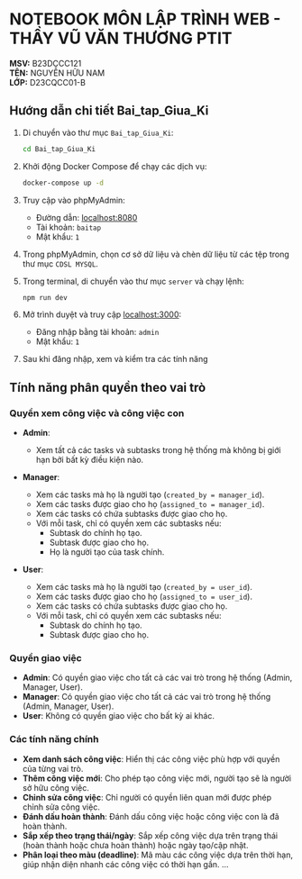 # NOTEBOOK MÔN LẬP TRÌNH WEB - THẦY VŨ VĂN THƯƠNG PTIT

**MSV:** B23DCCC121  
**TÊN:** NGUYỄN HỮU NAM  
**LỚP:** D23CQCC01-B

## Hướng dẫn chi tiết Bai_tap_Giua_Ki

1. Di chuyển vào thư mục `Bai_tap_Giua_Ki`:
    ```bash
    cd Bai_tap_Giua_Ki
    ```

2. Khởi động Docker Compose để chạy các dịch vụ:
    ```bash
    docker-compose up -d
    ```

3. Truy cập vào phpMyAdmin:
    - Đường dẫn: [localhost:8080](http://localhost:8844)
    - Tài khoản: `baitap`
    - Mật khẩu: `1`

4. Trong phpMyAdmin, chọn cơ sở dữ liệu và chèn dữ liệu từ các tệp trong thư mục `CDSL MYSQL`.

5. Trong terminal, di chuyển vào thư mục `server` và chạy lệnh: 
    ```bash
    npm run dev
    ```

6. Mở trình duyệt và truy cập [localhost:3000](http://localhost:3000):
    - Đăng nhập bằng tài khoản: `admin`
    - Mật khẩu: `1`

6. Sau khi đăng nhập, xem và kiểm tra các tính năng

## Tính năng phân quyền theo vai trò

### Quyền xem công việc và công việc con

- **Admin**:
  - Xem tất cả các tasks và subtasks trong hệ thống mà không bị giới hạn bởi bất kỳ điều kiện nào.

- **Manager**:
  - Xem các tasks mà họ là người tạo (`created_by = manager_id`).
  - Xem các tasks được giao cho họ (`assigned_to = manager_id`).
  - Xem các tasks có chứa subtasks được giao cho họ.
  - Với mỗi task, chỉ có quyền xem các subtasks nếu:
    - Subtask do chính họ tạo.
    - Subtask được giao cho họ.
    - Họ là người tạo của task chính.

- **User**:
  - Xem các tasks mà họ là người tạo (`created_by = user_id`).
  - Xem các tasks được giao cho họ (`assigned_to = user_id`).
  - Xem các tasks có chứa subtasks được giao cho họ.
  - Với mỗi task, chỉ có quyền xem các subtasks nếu:
    - Subtask do chính họ tạo.
    - Subtask được giao cho họ.

### Quyền giao việc

- **Admin**: Có quyền giao việc cho tất cả các vai trò trong hệ thống (Admin, Manager, User).
- **Manager**: Có quyền giao việc cho tất cả các vai trò trong hệ thống (Admin, Manager, User).
- **User**: Không có quyền giao việc cho bất kỳ ai khác.

### Các tính năng chính

- **Xem danh sách công việc**: Hiển thị các công việc phù hợp với quyền của từng vai trò.
- **Thêm công việc mới**: Cho phép tạo công việc mới, người tạo sẽ là người sở hữu công việc.
- **Chỉnh sửa công việc**: Chỉ người có quyền liên quan mới được phép chỉnh sửa công việc.
- **Đánh dấu hoàn thành**: Đánh dấu công việc hoặc công việc con là đã hoàn thành.
- **Sắp xếp theo trạng thái/ngày**: Sắp xếp công việc dựa trên trạng thái (hoàn thành hoặc chưa hoàn thành) hoặc ngày tạo/cập nhật.
- **Phân loại theo màu (deadline)**: Mã màu các công việc dựa trên thời hạn, giúp nhận diện nhanh các công việc có thời hạn gần.
...

